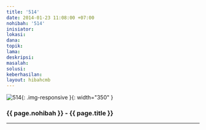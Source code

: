 ```yaml
---
title: '514'
date: 2014-01-23 11:08:00 +07:00
nohibah: '514'
inisiator:
lokasi:
dana:
topik:
lama:
deskripsi:
masalah:
solusi:
keberhasilan:
layout: hibahcmb
---
```


![514](/static/img/hibahcmb/514.png){: .img-responsive }{: width="350" }

### {{ page.nohibah }} - {{ page.title }}

---
